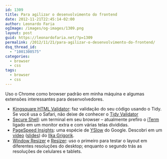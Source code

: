 ```yaml
---
id: 1309
title: Para agilizar o desenvolvimento do frontend
date: 2012-11-21T22:45:14-02:00
author: Leonardo Faria
ogImage: /images/og-images/1309.png
layout: post
guid: https://leonardofaria.net/?p=1309
permalink: /2012/11/21/para-agilizar-o-desenvolvimento-do-frontend/
dsq_thread_id:
  - "1001300575"
categories:
  - browser
  - css
tags:
  - browser
  - css
---
```

Uso o Chrome como browser padrão em minha máquina e algumas extensões interessantes para desenvolvedores.

  * [Kingsquare HTML Validator](https://chrome.google.com/webstore/detail/kingsquare-html-validator/anjdemaoejlpgmnmkijdemoiebcddhkc): faz validação do seu código usando o Tidy. Se você usa o Safari, não deixe de conhecer o [Tidy Validator](http://zappatic.net/projects/safarivalidator)
  * [Secure Shell](https://chrome.google.com/webstore/detail/secure-shell/pnhechapfaindjhompbnflcldabbghjo): um terminal em seu browser – atualmente prefiro o [iTerm](http://iterm2.com/) ligado em um monitor extra e com várias telas divididas.
  * [PageSpeed Insights](https://chrome.google.com/webstore/detail/pagespeed-insights-by-goo/gplegfbjlmmehdoakndmohflojccocli): uma espécie de [YSlow](https://chrome.google.com/webstore/detail/yslow/ninejjcohidippngpapiilnmkgllmakh) do Google. Descobri em um [vídeo](https://www.youtube.com/watch?v=BaneWEqNcpE) ([slides](http://www.igvita.com/slides/2012/devtools-tips-and-tricks/#1)) do [Ilka Grigorik](http://www.igvita.com/).
  * [Window Resizer](https://chrome.google.com/webstore/detail/window-resizer/kkelicaakdanhinjdeammmilcgefonfh) e [Resizer](https://chrome.google.com/webstore/detail/resizer/gekhbemhcekbaodnijabeajoeolfplbp?hl=en-US&gl=US): uso o primeiro para testar o layout em diferentes resoluções do desktop; enquanto o segundo trás as resoluções de celulares e tablets.
